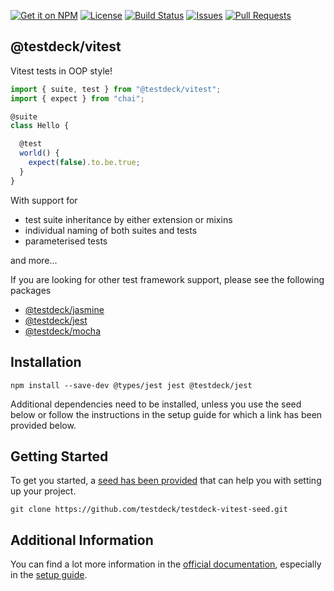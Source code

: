 [![Get it on NPM](https://img.shields.io/npm/v/@testdeck/vitest.svg)](https://www.npmjs.com/package/@testdeck/vitest)
[![License](https://img.shields.io/badge/License-Apache_2.0-blue.svg)](https://opensource.org/licenses/Apache-2.0)
[![Build Status](https://github.com/testdeck/testdeck/actions/workflows/ci.yml/badge.svg)](https://github.com/testdeck/testdeck/actions/workflows/ci.yml)
[![Issues](https://img.shields.io/github/issues/testdeck/testdeck/@testdeck/vitest)](https://github.com/testdeck/testdeck/issues)
[![Pull Requests](https://img.shields.io/github/issues-pr/testdeck/testdeck/@testdeck/vitest)](https://github.com/testdeck/testdeck/pulls)

## @testdeck/vitest

Vitest tests in OOP style!

```TypeScript
import { suite, test } from "@testdeck/vitest";
import { expect } from "chai";

@suite
class Hello {

  @test
  world() {
    expect(false).to.be.true;
  }
}
```

With support for

- test suite inheritance by either extension or mixins
- individual naming of both suites and tests
- parameterised tests

and more...

If you are looking for other test framework support, please see the following packages

- [@testdeck/jasmine](https://npmjs.com/package/@testdeck/jasmine)
- [@testdeck/jest](https://npmjs.com/package/@testdeck/jest)
- [@testdeck/mocha](https://npmjs.com/package/@testdeck/mocha)

## Installation

```shell
npm install --save-dev @types/jest jest @testdeck/jest
```

Additional dependencies need to be installed, unless you use the seed below or follow the instructions in the setup
guide for which a link has been provided below.

## Getting Started

To get you started, a [seed has been provided](https://github.com/testdeck/testdeck-vitest-seed) that can help you with
setting up your project.

```shell
git clone https://github.com/testdeck/testdeck-vitest-seed.git
```

## Additional Information

You can find a lot more information in the [official documentation](https://testdeck.org/), especially in the
[setup guide](https://testdeck.org/pages/guide/setup).
